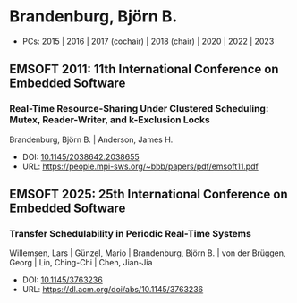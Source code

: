 # Brandenburg, Björn B.

* PCs: 2015 | 2016 | 2017 (cochair) | 2018 (chair) | 2020 | 2022 | 2023

## EMSOFT 2011: 11th International Conference on Embedded Software

### Real-Time Resource-Sharing Under Clustered Scheduling: Mutex, Reader-Writer, and k-Exclusion Locks
Brandenburg, Björn B. | Anderson, James H.
* DOI: [10.1145/2038642.2038655](https://doi.org/10.1145/2038642.2038655)
* URL: <https://people.mpi-sws.org/~bbb/papers/pdf/emsoft11.pdf>

## EMSOFT 2025: 25th International Conference on Embedded Software

### Transfer Schedulability in Periodic Real-Time Systems
Willemsen, Lars | Günzel, Mario | Brandenburg, Björn B. | von der Brüggen, Georg | Lin, Ching-Chi | Chen, Jian-Jia
* DOI: [10.1145/3763236](https://doi.org/10.1145/3763236)
* URL: <https://dl.acm.org/doi/abs/10.1145/3763236>


